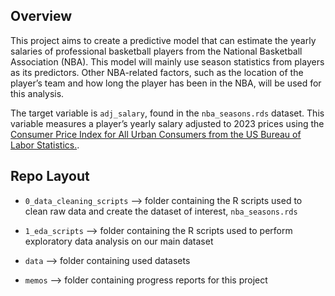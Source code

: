 ## Overview

This project aims to create a predictive model that can estimate the yearly salaries of professional basketball players from the National Basketball Association (NBA). This model will mainly use season statistics from players as its predictors. Other NBA-related factors, such as the location of the player’s team and how long the player has been in the NBA, will be used for this analysis.

The target variable is `adj_salary`, found in the `nba_seasons.rds` dataset. This variable measures a player’s yearly salary adjusted to 2023 prices using the [Consumer Price Index for All Urban Consumers from the US Bureau of Labor Statistics.](https://data.bls.gov/pdq/SurveyOutputServlet).

## Repo Layout

- `0_data_cleaning_scripts` --> folder containing the R scripts used to clean raw data and create the dataset of interest, `nba_seasons.rds`

- `1_eda_scripts` --> folder containing the R scripts used to perform exploratory data analysis on our main dataset

- `data` --> folder containing used datasets

- `memos` --> folder containing progress reports for this project


